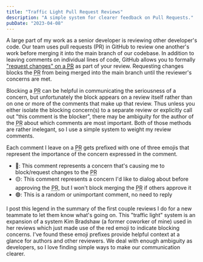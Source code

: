 ```yaml
---
title: "Traffic Light Pull Request Reviews"
description: "A simple system for clearer feedback on Pull Requests."
pubDate: "2023-04-08"
---
```


A large part of my work as a senior developer is reviewing other developer's code.
Our team uses pull requests (<abbr>PR</abbr>) in GitHub to review one another's work before merging it into the main branch of our codebase. In addition to leaving comments on individual lines of code, GitHub allows you to formally ["request changes" on a <abbr title="pull request">PR</abbr>](https://docs.github.com/en/pull-requests/collaborating-with-pull-requests/reviewing-changes-in-pull-requests/reviewing-proposed-changes-in-a-pull-request#submitting-your-review) as part of your review. Requesting changes blocks the <abbr title="pull request">PR</abbr> from being merged into the main branch until the reviewer's concerns are met.

Blocking a <abbr title="pull request">PR</abbr> can be helpful in communicating the seriousness of a concern, but unfortunately the block appears on a review itself rather than on one or more of the comments that make up that review. Thus unless you either isolate the blocking concern(s) to a separate review or explicitly call out "this comment is the blocker", there may be ambiguity for the author of the <abbr title="pull request">PR</abbr> about which comments are most important. Both of those methods are rather inelegant, so I use a simple system to weight my review comments.

Each comment I leave on a <abbr title="pull request">PR</abbr> gets prefixed with one of three emojis that represent the importance of the concern expressed in the comment.

-   🔴: This comment represents a concern that's causing me to block/request changes to the <abbr title="pull request">PR</abbr>
-   🟡: This comment represents a concern I'd like to dialog about before approving the <abbr title="pull request">PR</abbr>, but I won't block merging the <abbr title="pull request">PR</abbr> if others approve it
-   🟢: This is a random or unimportant comment, no need to reply

I post this legend in the summary of the first couple reviews I do for a new teammate to let them know what's going on. This "traffic light" system is an expansion of a system Kim Bradshaw (a former coworker of mine) used in her reviews which just made use of the red emoji to indicate blocking concerns. I've found these emoji prefixes provide helpful context at a glance for authors and other reviewers. We deal with enough ambiguity as developers, so I love finding simple ways to make our communication clearer.
